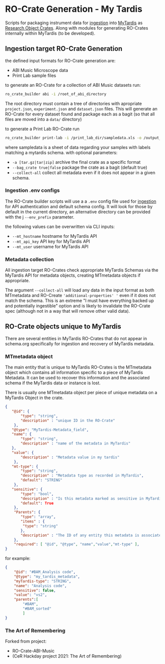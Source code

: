 # RO-Crate Generation - My Tardis
Scripts for packaging instrument data for [ingestion](https://github.com/UoA-eResearch/mytardis_ingestion) into [MyTardis](https://github.com/UoA-eResearch/mytardis) as [Research Object Crates](https://w3id.org/ro/crate).
Along with modules for generating RO-Crates internally within MyTardis (to be developed).



## Ingestion target RO-Crate Generation
the defined input formats for RO-Crate generation are:

- ABI Music Microscope data
- Print Lab sample files

to generate an RO-Crate for a collection of ABI Music datasets run:
```bash
ro_crate_builder abi -i /root_of_abi_directory
```
The root directory must contain a tree of directories with apropriate `project.json`, `experiment.json` and `dataset.json` files.
This will generate an RO-Crate for every dataset found and package each as a bagit (so that all files are moved into a `data/` directory)

to generate a Print Lab RO-Crate run

```bash
ro_crate_builder print-lab -i /print_lab_dir/sampledata.xls -o /output_crate_location
```

where sampledata is a sheet of data regarding your samples with labels matching a mytardis schema.
with optional parameters:

- `-a [tar.gz|tar|zip]` archive the final crate as a specific format
- `--bag_crate true|false` package the crate as a bagit (default true)
- `--collect-all` collect all metadata even if it does not appear in a given schema.

### Ingestion .env configs
The RO-Crate builder scripts will use a a `.env` config file used for [ingestion](https://github.com/UoA-eResearch/mytardis_ingestion) for API authentication and default schema config. It will look for those by default in the current directory, an alternative directory can be provided with the j `--env_prefix` parameter.

the following values can be overwritten via CLI inputs:
- `--mt_hostname` hostname for MyTardis API
- `--mt_api_key` API key for MyTardis API
- `--mt_user` username for MyTardis API

### Metadata collection
All ingestion target RO-Crates check appropriate MyTardis Schemas via the MyTardis API for metadata objects, creating MTmetadata objects if appropriate.


 The argument
`--collect-all` will load any data in the input format as both MTmetadata and RO-Create `'additional-properties' '` even if it does not match the schema.
This is an extreme "I must have everything backed up and potentially ingestible" option and is likely to invalidate the RO-Crate spec (although not in a way that will remove other valid data).


## RO-Crate objects unique to MyTardis
There are several entities in MyTardis RO-Crates that do not appear in schema.org specifically for ingestion and recovery of MyTardis metadata.


### MTmetadata object
The main entity that is unique to MyTardis RO-Crates is the MTmetadata object which contains all information specific to a piece of MyTardis Metadata. It can be used to recover this information and the associated schema if the MyTardis data or instance is lost.

There is usually one MTmetadata object per piece of unique metadata on a MyTardis Object in the crate.
```json
{
   "@id": {
       "type": "string",
       "description" : "unique ID in the RO-Crate"
    },
   "@type": "MyTardis-Metadata_field",
   "name": {
       "type": "string",
       "description" : "name of the metadata in MyTardis"
   },
   "value": {
       "description" : "Metadata value in my tardis"
    },
   "mt-type": {
       "type": "string",
       "description" : "Metadata type as recorded in MyTardis",
       "default": "STRING"
    },
   "sensitive": {
       "type": "bool",
       "description" : "Is this metadata marked as sensitive in MyTardis, used to encrypt metadata",
       "default": True
    },
    "Parents": {
       "type": "array",
       "items" : {
        "type": "string"
       },
       "description" : "The ID of any entity this metadata is associated with in the crate",
    },
    "required": [ "@id", "@type", "name","value","mt-type" ],
}
```
for example:
```json
{
    "@id": "#BAM_Analysis code",
    "@type": "my_tardis_metadata",
    "myTardis-type": "STRING",
    "name": "Analysis code",
    "sensitive": false,
    "value": "vs2",
    "parents":[
        "#BAM",
        "#BAM_sorted"
        ]
}
```

### The Art of Remembering
Forked from project:
* RO-Crate-ABI-Music
* (CeR Hackday project 2021: The Art of Remembering)












